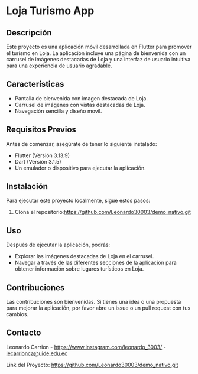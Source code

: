 # Loja Turismo App

## Descripción
Este proyecto es una aplicación móvil desarrollada en Flutter para promover el turismo en Loja. La aplicación incluye una página de bienvenida con un carrusel de imágenes destacadas de Loja y una interfaz de usuario intuitiva para una experiencia de usuario agradable.

## Características
- Pantalla de bienvenida con imagen destacada de Loja.
- Carrusel de imágenes con vistas destacadas de Loja.
- Navegación sencilla y diseño movil.

## Requisitos Previos
Antes de comenzar, asegúrate de tener lo siguiente instalado:
- Flutter (Versión 3.13.9)
- Dart (Versión 3.1.5)
- Un emulador o dispositivo para ejecutar la aplicación.

## Instalación
Para ejecutar este proyecto localmente, sigue estos pasos:

1. Clona el repositorio:https://github.com/Leonardo30003/demo_nativo.git
   
## Uso
Después de ejecutar la aplicación, podrás:
- Explorar las imágenes destacadas de Loja en el carrusel.
- Navegar a través de las diferentes secciones de la aplicación para obtener información sobre lugares turísticos en Loja.

## Contribuciones
Las contribuciones son bienvenidas. Si tienes una idea o una propuesta para mejorar la aplicación, por favor abre un issue o un pull request con tus cambios.


## Contacto
Leonardo Carrion - https://www.instagram.com/leonardo_3003/ - lecarrionca@uide.edu.ec

Link del Proyecto: https://github.com/Leonardo30003/demo_nativo.git

